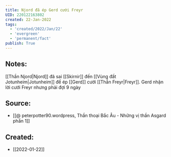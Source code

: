 ```yaml
---
title: Njord đã ép Gerd cưới Freyr
UID: 220122163802
created: 22-Jan-2022
tags:
  - 'created/2022/Jan/22'
  - 'evergreen'
  - 'permanent/fact'
publish: True
---
```

## Notes:
[[Thần Njord|Njord]] đã sai [[Skirnir]] đến [[Vùng đất Jotunheim|Jotunheim]] để ép [[Gerd]] cưới [[Thần Freyr|Freyr]]. Gerd nhận lời cưới Freyr nhưng phải đợi 9 ngày

## Source:
- [[@ peterpotter90.wordpress, Thần thoại Bắc Âu - Những vị thần Asgard phần 1]]


## Created:
- [[2022-01-22]]

